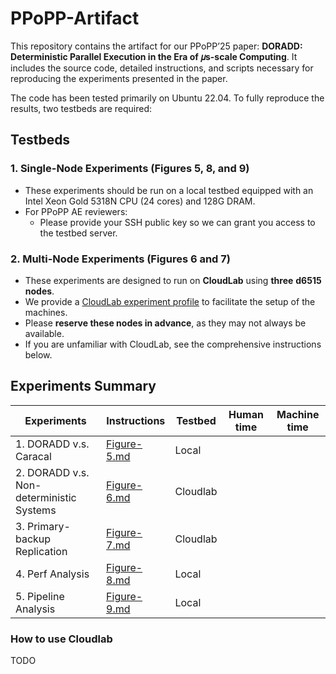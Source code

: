 # PPoPP-Artifact

This repository contains the artifact for our PPoPP’25 paper: **DORADD: Deterministic Parallel Execution in the Era of 𝜇s-scale Computing**. It includes the source code, detailed instructions, and scripts necessary for reproducing the experiments presented in the paper.

The code has been tested primarily on Ubuntu 22.04. To fully reproduce the results, two testbeds are required:

## Testbeds

### 1. **Single-Node Experiments (Figures 5, 8, and 9)**

- These experiments should be run on a local testbed equipped with an Intel Xeon Gold 5318N CPU (24 cores) and 128G DRAM.
- For PPoPP AE reviewers:
    - Please provide your SSH public key so we can grant you access to the testbed server.

### 2. **Multi-Node Experiments (Figures 6 and 7)**

- These experiments are designed to run on **CloudLab** using **three** **d6515 nodes**.
- We provide a [CloudLab experiment profile](https://github.com/doradd-rt/doradd-cloudlab-profile) to facilitate the setup of the machines.
- Please **reserve these nodes in advance**, as they may not always be available.
- If you are unfamiliar with CloudLab, see the comprehensive instructions below.

## Experiments Summary

| **Experiments** | **Instructions** | **Testbed** | **Human time** | **Machine time** |
| --- | --- | --- | --- | --- |
| 1. DORADD v.s. Caracal | [Figure-5.md](https://github.com/doradd-rt/ppopp-artifact/blob/main/Figure-5.md) | Local |  |  |
| 2. DORADD v.s. Non-deterministic Systems | [Figure-6.md](https://github.com/doradd-rt/ppopp-artifact/blob/main/Figure-6.md) | Cloudlab |  |  |
| 3. Primary-backup Replication | [Figure-7.md](https://github.com/doradd-rt/ppopp-artifact/blob/main/Figure-7.md) | Cloudlab |  |  |
| 4. Perf Analysis | [Figure-8.md](https://github.com/doradd-rt/ppopp-artifact/blob/main/Figure-8.md) | Local |  |  |
| 5. Pipeline Analysis | [Figure-9.md](https://github.com/doradd-rt/ppopp-artifact/blob/main/Figure-9.md) | Local |  |  |

### How to use Cloudlab

TODO
